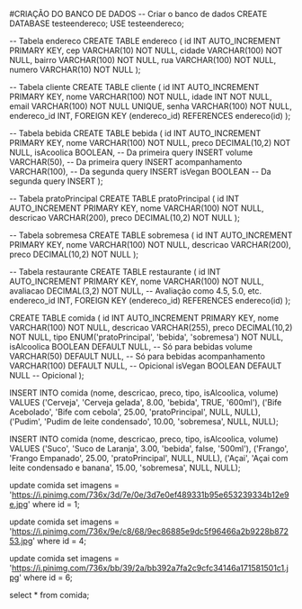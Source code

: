 #CRIAÇÃO DO BANCO DE DADOS
-- Criar o banco de dados
CREATE DATABASE testeendereco;
USE testeendereco;

-- Tabela endereco
CREATE TABLE endereco (
    id INT AUTO_INCREMENT PRIMARY KEY,
    cep VARCHAR(10) NOT NULL,
    cidade VARCHAR(100) NOT NULL,
    bairro VARCHAR(100) NOT NULL,
    rua VARCHAR(100) NOT NULL,
    numero VARCHAR(10) NOT NULL
);

-- Tabela cliente
CREATE TABLE cliente (
    id INT AUTO_INCREMENT PRIMARY KEY,
    nome VARCHAR(100) NOT NULL,
    idade INT NOT NULL,
    email VARCHAR(100) NOT NULL UNIQUE,
    senha VARCHAR(100) NOT NULL,
    endereco_id INT,
    FOREIGN KEY (endereco_id) REFERENCES endereco(id)
);

-- Tabela bebida
CREATE TABLE bebida (
    id INT AUTO_INCREMENT PRIMARY KEY,
    nome VARCHAR(100) NOT NULL,
    preco DECIMAL(10,2) NOT NULL,
    isAcoolica BOOLEAN,         -- Da primeira query INSERT
    volume VARCHAR(50),         -- Da primeira query INSERT
    acompanhamento VARCHAR(100), -- Da segunda query INSERT
    isVegan BOOLEAN              -- Da segunda query INSERT
);

-- Tabela pratoPrincipal
CREATE TABLE pratoPrincipal (
    id INT AUTO_INCREMENT PRIMARY KEY,
    nome VARCHAR(100) NOT NULL,
    descricao VARCHAR(200),
    preco DECIMAL(10,2) NOT NULL
);

-- Tabela sobremesa
CREATE TABLE sobremesa (
    id INT AUTO_INCREMENT PRIMARY KEY,
    nome VARCHAR(100) NOT NULL,
    descricao VARCHAR(200),
    preco DECIMAL(10,2) NOT NULL
);

-- Tabela restaurante
CREATE TABLE restaurante (
    id INT AUTO_INCREMENT PRIMARY KEY,
    nome VARCHAR(100) NOT NULL,
    avaliacao DECIMAL(3,2) NOT NULL,  -- Avaliação como 4.5, 5.0, etc.
    endereco_id INT,
    FOREIGN KEY (endereco_id) REFERENCES endereco(id)
);

CREATE TABLE comida (
    id INT AUTO_INCREMENT PRIMARY KEY,
    nome VARCHAR(100) NOT NULL,
    descricao VARCHAR(255),
    preco DECIMAL(10,2) NOT NULL,
    tipo ENUM('pratoPrincipal', 'bebida', 'sobremesa') NOT NULL,
    isAlcoolica BOOLEAN DEFAULT NULL,     -- Só para bebidas
    volume VARCHAR(50) DEFAULT NULL,       -- Só para bebidas
    acompanhamento VARCHAR(100) DEFAULT NULL,  -- Opicional
    isVegan BOOLEAN DEFAULT NULL           -- Opicional
);

INSERT INTO comida (nome, descricao, preco, tipo, isAlcoolica, volume) VALUES
('Cerveja', 'Cerveja gelada', 8.00, 'bebida', TRUE, '600ml'),
('Bife Acebolado', 'Bife com cebola', 25.00, 'pratoPrincipal', NULL, NULL),
('Pudim', 'Pudim de leite condensado', 10.00, 'sobremesa', NULL, NULL);

INSERT INTO comida (nome, descricao, preco, tipo, isAlcoolica, volume) VALUES
('Suco', 'Suco de Laranja', 3.00, 'bebida', false, '500ml'),
('Frango', 'Frango Empanado', 25.00, 'pratoPrincipal', NULL, NULL),
('Açai', 'Açai com leite condensado e banana', 15.00, 'sobremesa', NULL, NULL);

update comida
set imagens = 'https://i.pinimg.com/736x/3d/7e/0e/3d7e0ef489331b95e653239334b12e9e.jpg'
where id = 1;

update comida
set imagens = 'https://i.pinimg.com/736x/9e/c8/68/9ec86885e9dc5f96466a2b9228b87253.jpg'
where id = 4;

update comida
set imagens = 'https://i.pinimg.com/736x/bb/39/2a/bb392a7fa2c9cfc34146a171581501c1.jpg'
where id = 6;


select * from comida;
